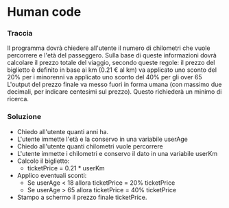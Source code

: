# Human code

### Traccia

Il programma dovrà chiedere all'utente il numero di chilometri che vuole percorrere e l'età del passeggero.
Sulla base di queste informazioni dovrà calcolare il prezzo totale del viaggio, secondo queste regole:
il prezzo del biglietto è definito in base ai km (0.21 € al km)
va applicato uno sconto del 20% per i minorenni
va applicato uno sconto del 40% per gli over 65
L'output del prezzo finale va messo fuori in forma umana (con massimo due decimali, per indicare centesimi sul prezzo). Questo richiederà un minimo di ricerca.

### Soluzione

- Chiedo all'utente quanti anni ha.
- L'utente immette l'età e la conservo in una variabile userAge
- Chiedo all'utente quanti chilometri vuole percorrere
- L'utente immette i chilometri e conservo il dato in una variabile userKm
- Calcolo il biglietto:
  - ticketPrice = 0.21 \* userKm
- Applico eventuali sconti:
  - Se userAge < 18 allora ticketPrice = 20% ticketPrice
  - Se userAge > 65 allora ticketPrice = 40% ticketPrice
- Stampo a schermo il prezzo finale ticketPrice.
